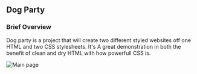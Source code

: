 ## Dog Party

### Brief Overview
Dog party is a project that will create two different styled websites off one HTML and two CSS stylesheets. It's A great demonstration in both the benefit of clean and dry HTML with how powerfull CSS is.
 
 
 ![Main page](dog-party-captures/screencapture-file-Users-jessemaxim303-dog-party-index-html-2019-07-01-00_16_54)

